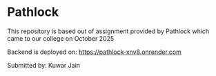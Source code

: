 # Pathlock

This repository is based out of assignment provided by Pathlock which came to our college on October 2025

Backend is deployed on: https://pathlock-xnv8.onrender.com

Submitted by:
Kuwar Jain 
